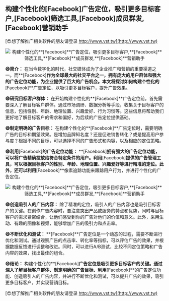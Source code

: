 ## **构建个性化的**[Facebook]**广告定位，吸引更多目标客户,**[Facebook]**筛选工具,**[Facebook]**成员群发,**[Facebook]**营销助手**

[😍想了解推广相关软件的朋友请登录 http://www.vst.tw](http://www.vst.tw)

 <center><img src="https://vst.tw/MP4/tuiguang/png/0.png" alt="构建个性化的**[Facebook]**广告定位，吸引更多目标客户,**[Facebook]**筛选工具,**[Facebook]**成员群发,**[Facebook]**营销助手"></center>

**😄简介：**
在当今数字化的时代，社交媒体成为了企业推广和营销的重要渠道之一。而**[Facebook]**作为全球最大的社交平台之一，拥有庞大的用户群体和强大的广告定位功能，为企业提供了巨大的广告机会。本文将探讨如何构建个性化的**[Facebook]**广告定位，以吸引更多目标客户，提升广告效果。

**😄研究目标客户群体：**
在开始构建个性化的**[Facebook]**广告定位前，首先需要深入了解目标客户群体。通过市场调研、数据分析等手段，收集关于目标客户的信息，包括性别、年龄、地理位置、兴趣爱好、行为习惯等。这些信息将帮助我们更好地了解目标客户的需求和偏好，为后续的广告定位提供基础。

**😄制定明确的广告目标：**
在构建个性化的**[Facebook]**广告定位时，需要明确广告的目标和期望效果。是增加品牌知名度？还是促进销售转化？或是提高用户参与度？根据不同的目标，可以选择不同的广告形式和内容，以及相应的定位策略。

**😄利用**[Facebook]**的广告定位功能：**
**[Facebook]**拥有强大的广告定位功能，可以将广告精确投放给符合特定条件的用户。利用**[Facebook]**提供的广告管理工具，可以根据目标客户的性别、年龄、地理位置、兴趣爱好等进行精准的定位。此外，还可以利用**[Facebook]**像素追踪功能来跟踪用户行为，并进行个性化的广告定位。

 <center><img src="https://vst.tw/MP4/tuiguang/png/7.png" alt="构建个性化的**[Facebook]**广告定位，吸引更多目标客户,**[Facebook]**筛选工具,**[Facebook]**成员群发,**[Facebook]**营销助手"></center>

**😄创造吸引人的广告内容：**
除了精准的定位，吸引人的广告内容也是吸引目标客户的关键。在创作广告内容时，要注意突出产品或服务的特点和优势，同时与目标客户的需求紧密结合，让他们感受到你的广告对他们的价值和意义。此外，采用生动、有趣的图像和视频，能够增加广告的吸引力和点击率。

**😄不断优化和测试：**
**[Facebook]**广告定位是一个动态的过程，需要不断进行优化和测试。通过观察广告的点击率、转化率等指标，可以评估广告的效果，并根据数据反馈进行调整和改进。同时，可以进行A/B测试，比较不同定位策略和广告内容的效果，找出最佳的组合。

**😄结论：**
构建个性化的**[Facebook]**广告定位是吸引更多目标客户的关键。通过深入了解目标客户群体、制定明确的广告目标、利用**[Facebook]**的广告定位功能、创造吸引人的广告内容，并进行不断优化和测试，可以提升广告的效果，吸引更多目标客户，并实现营销目标。

[😍想了解推广相关软件的朋友请登录 http://www.vst.tw](http://www.vst.tw)



